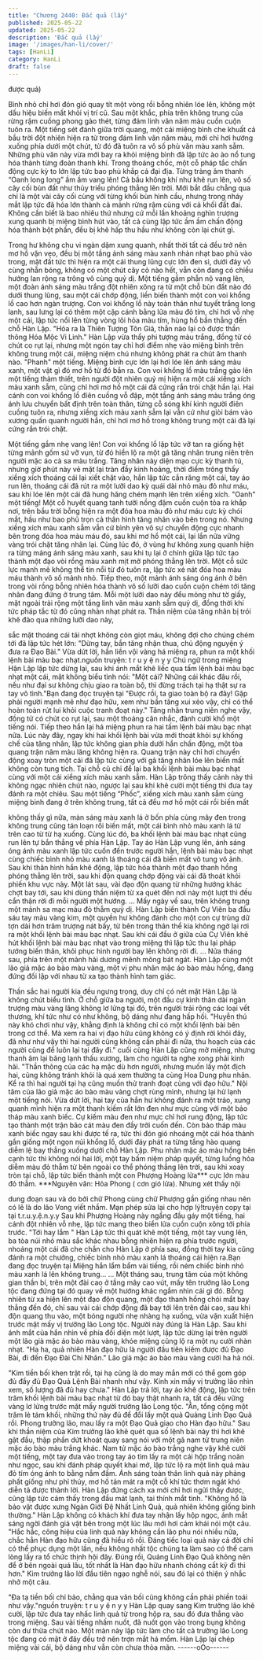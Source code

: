 ```yaml
---
title: "Chương 2440: Đắc quả (lấy"
published: 2025-05-22
updated: 2025-05-22
description: 'Đắc quả (lấy'
image: '/images/han-li/cover/'
tags: [HanLi]
category: HanLi
draft: false
---
```


được quả)

Bình nhỏ chỉ hơi đón gió quay tít một vòng rồi bỗng nhiên lóe lên,
không một dấu hiệu biến mất khỏi vị trí cũ.
Sau một khắc, phía trên không trung của rừng rậm cuồng phong
gào thét, từng đám linh vân năm màu cuồn cuộn tuôn ra.
Một tiếng sét đánh giữa trời quang, một cái miệng bình che khuất
cả bầu trời đột nhiên hiện ra từ trong đám linh vân năm màu, mới
chỉ hơi hướng xuống phía dưới một chút, từ đó đã tuôn ra vô số
phù văn màu xanh sẫm.
Những phù văn này vừa mới bay ra khỏi miệng bình đã lập tức ào
ào nổ tung hóa thành từng đoàn thanh khí.
Trong thoáng chốc, một cỗ pháp tắc chấn động cực kỳ to lớn lập
tức bao phủ khắp cả đại địa.
Từng tràng âm thanh “Oanh long long” ầm ầm vang lên!
Cả bầu không khí như khẽ run lên, vô số cây cối bùn đất như thủy
triều phóng thẳng lên trời.
Mới bắt đầu chẳng qua chỉ là một vài cây cối cùng với từng khối
bùn hình cầu, nhưng trong nháy mắt lập tức đã hóa lớn thành cả
mảnh rừng rậm cùng với cả khối đất đai.
Không cần biết là bao nhiêu thứ nhưng cứ mỗi lần khoảng nghìn
trượng xung quanh bị miệng bình hút vào, tất cả cùng lập tức ầm
ầm chấn động hóa thành bột phấn, đều bị khẽ hấp thu hầu như
không còn lại chút gì.

Trong hư không chu vi ngàn dặm xung quanh, nhất thời tất cả đều
trở nên mơ hồ vặn vẹo, đều bị một tầng ánh sáng màu xanh nhàn
nhạt bao phủ vào trong, mặt đất tức thì hiện ra một cái thung lũng
cực lớn đen sì, dưới đáy vô cùng nhẵn bóng, không có một chút
cây cỏ nào hết, vẫn còn đang có chiều hướng lan rộng ra trông vô
cùng quỷ dị.
Một tiếng gầm phẫn nộ vang lên, một đoàn ánh sáng màu trắng
đột nhiên xông ra từ một chỗ bùn đất nào đó dưới thung lũng, sau
một cái chớp động, liền biến thành một con voi khổng lồ cao hơn
ngàn trượng.
Con voi khổng lồ này toàn thân như tuyết trắng long lanh, sau
lưng lại có thêm một cặp cánh bằng lửa màu đỏ tím, chỉ hơi vỗ
nhẹ một cái, lập tức nổi lên từng vòng lôi hỏa màu tím, hùng hổ
bắn thẳng đến chỗ Hàn Lập.
"Hóa ra là Thiên Tượng Tôn Giả, thẳn nào lại có được thần thông
Hóa Mộc Vi Linh."
Hàn Lập vừa thấy phi tượng màu trắng, đồng tử có chút co rụt lại,
nhưng một ngón tay chỉ hơi điểm nhẹ vào miệng bình trên không
trung một cái, miệng niệm chú nhưng không phát ra chút âm
thanh nào.
"Phanh" một tiếng.
Miệng bình cực lớn lại hơi lóe lên ánh sáng màu xanh, một vật gì
đó mơ hồ từ đó bắn ra.
Con voi khổng lồ màu trắng gào lên một tiếng thảm thiết, trên
người đột nhiên quỷ mị hiện ra một cái xiềng xích màu xanh sẫm,
cũng chỉ hơi mơ hồ một cái đã cứng rắn trói chặt hắn lại.
Hai cánh con voi khổng lồ điên cuồng vỗ đập, một tầng ánh sáng
màu trắng óng ánh lưu chuyển bất định trên toàn thân, từng cỗ
sóng khí kinh người điên cuồng tuôn ra, nhưng xiềng xích màu
xanh sẫm lại vẫn cứ như giòi bám vào xương quấn quanh người
hắn, chỉ hơi mơ hồ trong không trung một cái đã lại cứng rắn trói
chặt.

Một tiếng gầm nhẹ vang lên!
Con voi khổng lồ lập tức vỡ tan ra giống hệt từng mảnh gốm sứ
vỡ vụn, từ đó hiển lộ ra một gã tăng nhân trung niên trên người
mặc áo cà sa màu trắng.
Tăng nhân này diện mạo cực kỳ thanh tú, nhưng giờ phút này vẻ
mặt lại tràn đầy kinh hoảng, thời điểm trông thấy xiềng xích
thoáng cái lại xiết chặt vào, hắn lập tức cắn răng một cái, tay áo
run lên, thoáng cái đã rút ra một lưỡi dao kỳ quái dài nhỏ màu đỏ
như máu, sau khi lóe lên một cái đã hung hăng chém mạnh lên
trên xiềng xích.
"Oanh" một tiếng!
Một cỗ huyết quang tanh tưởi nồng đậm cuồn cuộn tỏa ra khắp
nơi, trên bầu trời bỗng hiện ra một đóa hoa màu đỏ như máu cực
kỳ chói mắt, hầu như bao phủ trọn cả thân hình tăng nhân vào
bên trong nó.
Nhưng xiềng xích màu xanh sẫm vẫn cứ bình yên vô sự chuyển
động cực nhanh bên trong đóa hoa màu máu đó, sau khi mơ hồ
một cái, lại lần nữa vững vàng trói chặt tăng nhân lại.
Cùng lúc đó, ở vùng hư không xung quanh hiện ra từng mảng
ánh sáng màu xanh, sau khi tụ lại ở chính giữa lập tức tạo thành
một đạo vòi rồng màu xanh mịt mờ phóng thẳng lên trời. Một cỗ
sức lực mạnh mẽ không thể tin nổi từ đó tuôn ra, lập tức xé nát
đóa hoa màu máu thành vô số mảnh nhỏ.
Tiếp theo, một mảnh ánh sáng óng ánh ở bên trong vòi rồng bỗng
nhiên hóa thành vô số lưỡi dao cuồn cuộn chém tới tăng nhân
đang đứng ở trung tâm.
Mỗi một lưỡi dao này đểu mỏng như tờ giấy, mặt ngoài trải rộng
một tầng linh văn màu xanh sẫm quỷ dị, đồng thời khí tức pháp
tắc từ đó cũng nhàn nhạt phát ra.
Thần niệm của tăng nhân bị trói khẽ đảo qua những lưỡi dao này,

sắc mặt thoáng cái tái nhợt không còn giọt máu, không đợi cho
chúng chém tới đã lập tức hét lớn:
"Dừng tay, bần tăng nhận thua, chủ động nguyện ý đưa ra Đạo
Bài." Vừa dứt lời, hắn liền vội vàng há miệng ra, phun ra một khối
lệnh bài màu bạc nhạt.nguồn truyện: t r u y ệ n y y
Chú ngữ trong miệng Hận Lập lập tức dừng lại, sau khi ánh mắt
khẽ liếc qua tấm lệnh bài màu bạc nhạt một cái, mặt không biểu
tình nói:
"Một cái? Những cái khác đâu rồi, nếu như đại sư không chịu giao
ra toàn bộ, thì đừng trách tại hạ thật sự ra tay vô tình."Bạn đang
đọc truyện tại
"Được rồi, ta giao toàn bộ ra đây! Gặp phải người mạnh mẽ như
đạo hữu, xem như bần tăng xui xẻo vậy, chỉ có thể hoàn toàn rút
lui khỏi cuộc tranh đoạt này." Tăng nhân trung niên nghe vậy,
đồng tử có chút co rụt lại, sau một thoáng cân nhắc, đành cười
khổ một tiếng nói.
Tiếp theo hắn lại há miệng phun ra hai tấm lệnh bài màu bạc nhạt
nữa.
Lúc này đây, ngay khi hai khối lệnh bài vừa mới thoát khỏi sự
khống chế của tăng nhân, lập tức không gian phía dưới hắn chấn
động, một tòa quang trận năm màu lăng không hiện ra.
Quang trận này chỉ hơi chuyển động xoay tròn một cái đã lập tức
cùng với gã tăng nhân lóe lên biến mất không còn tung tích.
Tại chỗ cũ chỉ để lại ba khối lệnh bài màu bạc nhạt cùng với một
cái xiềng xích màu xanh sẫm.
Hàn Lập trông thấy cảnh này thì không ngạc nhiên chút nào,
ngược lại sau khi khẽ cười một tiếng thì đưa tay đánh ra một
chiêu.
Sau một tiếng “Phốc”, xiềng xích màu xanh sẫm cùng miệng bình
đang ở trên không trung, tất cả đều mơ hồ một cái rồi biến mất

không thấy gì nữa, màn sáng màu xanh lá ở bốn phía cùng mây
đen trong không trung cũng tán loạn rồi biến mất, một cái bình
nhỏ màu xanh lá từ trên cao từ từ hạ xuống.
Cùng lúc đó, ba khối lệnh bài màu bạc nhạt cũng run lên tự bắn
thẳng về phía Hàn Lập.
Tay áo Hàn Lập vung lên, ánh sáng óng ánh màu xanh lập tức
cuốn đến trước người hắn, lệnh bài màu bạc nhạt cùng chiếc
bình nhỏ màu xanh lá thoáng cái đã biến mất vô tung vô ảnh.
Sau khi thân hình hắn khẽ động, lập tức hóa thành một đạo thanh
hồng phóng thẳng lên trời, sau khi độn quang chớp động vài cái
đã thoát khỏi phiến khu vực này.
Một lát sau, vài đạo độn quang từ những hướng khác chợt bay
tới, sau khi dùng thần niệm từ xa quét đến nơi này một lượt thì
đều cẩn thận rời đi mỗi người một hướng.
...
Mấy ngày về sau, trên không trung một mảnh sa mạc màu đỏ
thẫm quỷ dị.
Hàn Lập biến thành Cự Viên ba đầu sáu tay màu vàng kim, một
quyền hư không đánh cho một con cự trùng dữ tợn dài hơn trăm
trượng nát bấy, từ bên trong thân thể kia không ngờ lại rơi ra một
khối lệnh bài màu bạc nhạt.
Sau khi cái đầu ở giữa của Cự Viên khẽ hút khối lệnh bài màu
bạc nhạt vào trong miệng thì lập tức thu lại pháp tướng biến thân,
khôi phục hình người bay lên không rời đi.
...
Nửa tháng sau, phía trên một mảnh hải dương mênh mông bát
ngát. Hàn Lập cùng một lão giả mặc áo bào màu vàng, một vị phu
nhân mặc áo bào màu hồng, đang đứng đối lập với nhau từ xa
tạo thành hình tam giác.

Thần sắc hai người kia đều ngưng trọng, duy chỉ có nét mặt Hàn
Lập là không chút biểu tình.
Ở chỗ giữa ba người, một đầu cự kình thân dài ngàn trượng màu
vàng lăng không lơ lửng tại đó, trên người trải rộng các loại vết
thương, khí tức như có như không, bộ dáng như đang hấp hối.
"Huyễn thú này khó chơi như vậy, khẳng định là không chỉ có một
khổi lệnh bài bên trong cơ thể. Mà xem ra hai vị đạo hữu cũng
không có ý định rời khỏi đây, đã như như vậy thì hai người cũng
không cần phải đi nữa, thu hoạch của các người cũng để luôn lại
tại đây đi." cuối cùng Hàn Lập cũng mở miệng, nhưng thanh âm
lại băng lạnh thấu xương, làm cho người ta nghe xong phải kinh
hãi.
"Thần thông của các hạ mặc dù hơn người, nhưng muốn lấy một
địch hai, cũng không tránh khỏi là quá xem thường ta cùng Hoa
Dung phu nhân. Kể ra thì hai người tại hạ cũng muốn thử tranh
đoạt cùng với đạo hữu." Nội tâm của lão giả mặc áo bào màu
vàng chợt rùng mình, nhưng lại hừ lạnh một tiếng nói.
Vừa dứt lời, hai tay của hắn hư không đánh ra một trảo, xung
quanh mình hiện ra một thanh kiếm rất lớn đen như mực cùng với
một bảo tháp màu xanh biếc.
Cự kiếm màu đen như mực chỉ hơi rung động, lập tức tạo thành
một trận bão cát màu đen đầy trời cuốn đến.
Còn bảo tháp màu xanh biếc ngay sau khi được tế ra, tức thì đón
gió nhoáng một cái hóa thành gần giống một ngọn núi khổng lồ,
dưới đáy phát ra từng tầng hào quang diễm lệ bay thẳng xuống
dưới chỗ Hàn Lập.
Phu nhân mặc áo màu hồng bên cạnh tức thì không nói hai lời,
một tay bấm niệm pháp quyết, từng luồng hỏa diễm màu đỏ thẫm
từ bên ngoài co thể phóng thẳng lên trời, sau khi xoay tròn tại
chỗ, lập tức biến thành một con Phượng Hoàng lửa*** cực lớn
màu đỏ thẫm.
***Nguyên văn: Hỏa Phong ( cơn gió lửa). Nhưng xét thấy nội

dung đoạn sau và do bởi chữ Phong cùng chữ Phượng gần giống
nhau nên có lẽ là do lão Vong viết nhầm. Mạn phép sửa lại cho
hợp lý!truyện copy tại tại t.r.u.y.ệ.n.y.y
Sau khi Phượng Hoàng này ngẩng đầu gáy một tiếng, hai cánh
đột nhiên vỗ nhẹ, lập tức mang theo biển lửa cuồn cuộn xông tới
phía trước.
"Tới hay lắm "
Hàn Lập tức thì quát khẽ một tiếng, một tay vung lên, ba tòa núi
nhỏ màu sắc khác nhau bỗng nhiên hiện ra phía trước người,
nhoáng một cái đã che chắn cho Hàn Lập ở phía sau, đồng thời
tay kia cũng đánh ra một chưởng, chiếc bình nhỏ màu xanh lá
thoáng cái hiện ra.Bạn đang đọc truyện tại
Miệng hắn lẩm bẩm vài tiếng, rồi ném chiếc bình nhỏ màu xanh lá
lên không trung...
...
Một tháng sau, trung tâm của một không gian thần bí, trên một đài
cao ở tầng mây cao vút, mấy tên trưởng lão Long tộc đang đứng
tại đó quay về một hướng khác ngắm nhìn cái gì đó.
Bỗng nhiên từ xa hiện lên một đạo độn quang, một đạo thanh
hồng chói mắt bay thẳng đến đó, chỉ sau vài cái chớp động đã
bay tới lên trên đài cao, sau khi độn quang thu vào, một bóng
người nhẹ nhàng hạ xuống, vừa vặn xuất hiện trước mặt mấy vị
trưởng lão Long tộc.
Người này đúng là Hàn Lập.
Sau khi ánh mắt của hắn nhìn về phía đối diện một lượt, lập tức
dừng lại trên người một lão già mặc áo bào màu vàng, khóe
miệng cũng lộ ra một nụ cười nhàn nhạt.
"Ha ha, quả nhiên Hàn đạo hữu là người đầu tiên kiếm được đủ
Đạo Bài, đi đến Đạo Đài Chi Nhân." Lão giả mặc áo bào màu
vàng cười ha hả nói.

"Kim tiền bối khen trật rồi, tại hạ cũng là do may mắn mới có thể
gom góp đủ đầy đủ Đạo Quả Lệnh Bài nhanh như vậy. Kính xin
mấy vị trưởng lão nhìn xem, số lượng đã đủ hay chưa." Hàn Lập
trả lời, tay áo khẽ động, lập tức trên trăm khối lệnh bài màu bạc
nhạt từ đó bay thật nhanh ra, tất cả đều vững vàng lơ lửng trước
mặt mấy người trưởng lão Long tộc.
"Ân, tổng cộng một trăm lẻ tám khối, những thứ này đủ để đổi lấy
một quả Quảng Linh Đạo Quả rồi. Phong trưởng lão, mau lấy ra
một Đạo Quả giao cho Hàn đạo hữu." Sau khi thần niệm của Kim
trưởng lão khẽ quét qua số lệnh bài này thì hơi khẽ gật đầu, thập
phần dứt khoát quay sang nói với một gã nam tử trung niên mặc
áo bào màu trắng khác.
Nam tử mặc áo bào trắng nghe vậy khẽ cười một tiếng, một tay
đưa vào trong tay áo tìm lấy ra một cái hộp trắng noãn như ngọc,
sau khi đánh pháp quyết khai mở, lập tức lộ ra một linh quả màu
đỏ tím óng ánh to bằng nắm đấm.
Ánh sáng toàn thân linh quả này phảng phất giống như phỉ thúy,
mơ hồ tản mát ra một cỗ khí tức thơm ngát khó diễn tả được
thành lời.
Hàn Lập đứng cách xa mới chỉ hơi ngửi thấy được, cũng lập tức
cảm thấy trong đầu mát lạnh, tai thính mắt tinh.
"Không hổ là bảo vật được xưng Ngàn Giới Đệ Nhất Linh Quả,
quả nhiên không giống bình thường." Hàn Lập không có khách
khí đưa tay nhận lấy hộp ngọc, ánh mắt sáng ngời đánh giá vật
bên trong một lúc lâu mới hơi cảm khái nói một câu.
"Hắc hắc, công hiệu của linh quả này không cần lão phu nói nhiều
nữa, chắc hẳn Hàn đạo hữu cũng đã hiểu rõ rồi. Đáng tiếc loại
quả này cả đời chỉ có thể phục dụng một lần, nếu không nhất tộc
chúng ta làm sao có thể cam lòng lấy ra tổ chức thịnh hội đây.
Đúng rồi, Quảng Linh Đạo Quả không nên để ở bên ngoài quá
lâu, tốt nhất là Hàn đạo hữu nhanh chóng cất kỹ đi thì hơn." Kim
trưởng lão lời đầu tiên ngạo nghễ nói, sau đó lại có thiện ý nhắc
nhở một câu.

"Đa tạ tiền bối chỉ bảo, chẳng qua vãn bối cũng không cần phải
phiền toái như vậy."nguồn truyện: t r u y ệ n y y Hàn Lập quay
sang Kim trưởng lão khẽ cười, lập tức đưa tay nhấc linh quả từ
trong hộp ra, sau đó đưa thẳng vào trong miệng. Sau vài tiếng
nhấm nuốt, đã nuốt gọn vào trong bụng không còn dư thừa chút
nào.
Một màn này lập tức làm cho tất cả trưởng lão Long tộc đang có
mặt ở đây đều trở nên trợn mắt há mồm.
Hàn Lập lại chép miệng vài cái, bộ dáng như vẫn còn chưa thỏa
mãn.
------oOo------
